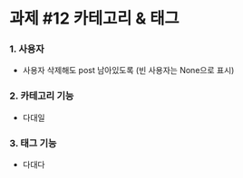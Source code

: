 # 과제 #12 카테고리 & 태그

### 1. 사용자
- 사용자 삭제해도 post 남아있도록 (빈 사용자는 None으로 표시)

### 2. 카테고리 기능
- 다대일

### 3. 태그 기능
- 다대다
